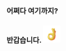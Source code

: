 ### 어쩌다 여기까지?
### 반갑습니다. <img src="https://github.com/soduma/soduma/blob/main/giphy.gif?raw=true" width="40px">

<!---
soduma/soduma is a ✨ special ✨ repository because its `README.md` (this file) appears on your GitHub profile.
You can click the Preview link to take a look at your changes.
--->
